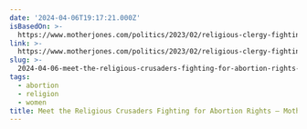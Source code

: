 ```yaml
---
date: '2024-04-06T19:17:21.000Z'
isBasedOn: >-
  https://www.motherjones.com/politics/2023/02/religious-clergy-fighting-for-abortion-rights/
link: >-
  https://www.motherjones.com/politics/2023/02/religious-clergy-fighting-for-abortion-rights/
slug: >-
  2024-04-06-meet-the-religious-crusaders-fighting-for-abortion-rights-mother-jones
tags:
  - abortion
  - religion
  - women
title: Meet the Religious Crusaders Fighting for Abortion Rights – Mother Jones
---
```


